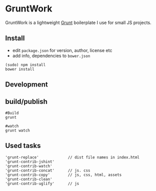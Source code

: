 # GruntWork

GruntWork is a lightweight [Grunt](http://gruntjs.com/) boilerplate I use for small JS projects.

## Install

* edit `package.json` for version, author, license etc
* add info, dependencies to `bower.json`

```
(sudo) npm install
bower install
```

## Development

## build/publish

```!bash
#Build
grunt

#watch
grunt watch
```

## Used tasks

```
'grunt-replace'             // dist file names in index.html
'grunt-contrib-jshint'
'grunt-contrib-watch'
'grunt-contrib-concat'      // js. css
'grunt-contrib-copy'        // js, css, html, assets
'grunt-contrib-clean'
'grunt-contrib-uglify'      // js

```
